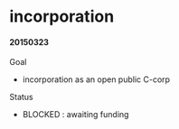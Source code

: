 # incorporation
#### 20150323

Goal
- incorporation as an open public C-corp

Status
- BLOCKED : awaiting funding

